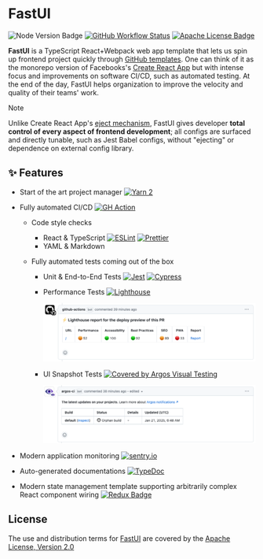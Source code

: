 # FastUI

![Node Version Badge]
[![GitHub Workflow Status]][GitHub Workflow URL]
[![Apache License Badge]][Apache License, Version 2.0]

**FastUI** is a TypeScript React+Webpack web app template that lets us spin up frontend project quickly through
[GitHub templates]. One can think of it as the monorepo version of Facebooks's [Create React App] but with intense focus
and improvements on software CI/CD, such as automated testing. At the end of the day, FastUI helps organization
to improve the velocity and quality of their teams' work.

> [!NOTE]
>
> Unlike Create React App's [eject mechanism](https://create-react-app.dev/docs/available-scripts#npm-run-eject), FastUI gives developer **total control of every aspect of frontend
> development**; all configs are surfaced and directly tunable, such as Jest Babel configs, without "ejecting" or
> dependence on external config library.

## ✨ Features

- Start of the art project manager [![Yarn 2](https://img.shields.io/badge/Yarn%202-2C8EBB?style=for-the-badge&logo=yarn&logoColor=white)](https://yarnpkg.com/)
- Fully automated CI/CD [![GH Action](https://img.shields.io/badge/GitHub%20Action-2088FF?style=for-the-badge&logo=githubactions&logoColor=white)](https://github.com/features/actions)

  - Code style checks

    - React & TypeScript [![ESLint](https://img.shields.io/badge/ESLint-4B32C3?style=for-the-badge&logo=eslint&logoColor=white)](https://eslint.org/) [![Prettier](https://img.shields.io/badge/Prettier-F7B93E?style=for-the-badge&logo=prettier&logoColor=white)](https://prettier.io/)
    - YAML & Markdown

  - Fully automated tests coming out of the box

    - Unit & End-to-End Tests [![Jest](https://img.shields.io/badge/Jest%20Unit%20Tests-C21325?style=for-the-badge&logo=jest&logoColor=white)](https://jest.qubitpi.org/) [![Cypress](https://img.shields.io/badge/Cypress%20E2E-69D3A7?style=for-the-badge&logo=cypress&logoColor=white)](https://cypress.qubitpi.org)
    - Performance Tests [![Lighthouse](https://img.shields.io/badge/Lighthouse-F44B21?style=for-the-badge&logo=lighthouse&logoColor=white)](https://developer.chrome.com/docs/lighthouse/overview)

      ![](https://github.com/QubitPi/fast-ui/blob/master/docs/docs/img/lighthouse-report-example.png?raw=true)

    - UI Snapshot Tests [![Covered by Argos Visual Testing](https://argos-ci.com/badge-large.svg)](https://app.argos-ci.com/qubitpi/fast-ui/reference)

      ![](https://github.com/QubitPi/fast-ui/blob/master/docs/docs/img/argos-example.png?raw=true)

- Modern application monitoring [![sentry.io](https://img.shields.io/badge/sentry.io-362D59.svg?style=for-the-badge&logo=sentry&logoColor=white)](https://paion-data.sentry.io/issues/?project=4508702863589376)
- Auto-generated documentations [![TypeDoc](https://img.shields.io/badge/TypeDoc-3178C6?style=for-the-badge&logo=typescript&logoColor=white)](https://fastui.qubitpi.org/api/)
- Modern state management template supporting arbitrarily complex React component wiring
  [![Redux Badge](https://img.shields.io/badge/Redux-764ABC?logo=redux&logoColor=white&style=for-the-badge)](https://react-redux.qubitpi.org/)

## License

The use and distribution terms for [FastUI]() are covered by the [Apache License, Version 2.0]

[Apache License Badge]: https://img.shields.io/badge/Apache%202.0-F25910.svg?style=for-the-badge&logo=Apache&logoColor=white
[Apache License, Version 2.0]: https://www.apache.org/licenses/LICENSE-2.0
[Create React App]: https://create-react-app.dev/
[GitHub templates]: https://docs.github.com/en/repositories/creating-and-managing-repositories/creating-a-template-repository#about-template-repositories
[GitHub Workflow Status]: https://img.shields.io/github/actions/workflow/status/QubitPi/fast-ui/ci-cd.yaml?branch=master&logo=github&style=for-the-badge
[GitHub Workflow URL]: https://github.com/QubitPi/fast-ui/actions/workflows/ci-cd.yaml
[Node Version Badge]: https://img.shields.io/badge/NODE-22-339933?logo=Node.js&logoColor=white&labelColor=66cc33&style=for-the-badge
